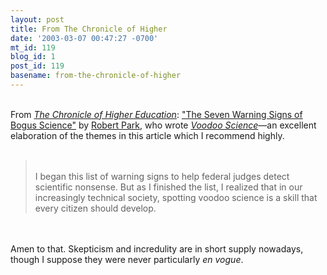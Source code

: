 ```yaml
---
layout: post
title: From The Chronicle of Higher
date: '2003-03-07 00:47:27 -0700'
mt_id: 119
blog_id: 1
post_id: 119
basename: from-the-chronicle-of-higher
---
```

<br />From <a href="http://www.chronicle.com/"><cite>The Chronicle of Higher Education</cite></a>: <a href="http://www.chronicle.com/free/v49/i21/21b02001.htm">"The Seven Warning Signs of Bogus Science"</a> by <a href="http://www.house.gov/science/park_4-9.html" title="Testimony before a House subcommittee about what a bad idea the International Space Station is. My hero!">Robert Park</a>, who wrote <a href="http://www.amazon.com/exec/obidos/ASIN/0195147103/bbrown-20/ref=nosim/" title="Amazon link"><cite>Voodoo Science</cite></a>&#x2014;an excellent elaboration of the themes in this article which I recommend highly.<br /><br /><blockquote><br />I began this list of warning signs to help federal judges detect scientific nonsense. But as I finished the list, I realized that in our increasingly technical society, spotting voodoo science is a skill that every citizen should develop.<br /></blockquote><br /><br />Amen to that. Skepticism and incredulity are in short supply nowadays, though I suppose they were never particularly <em>en vogue</em>.<br /><br /><br />
